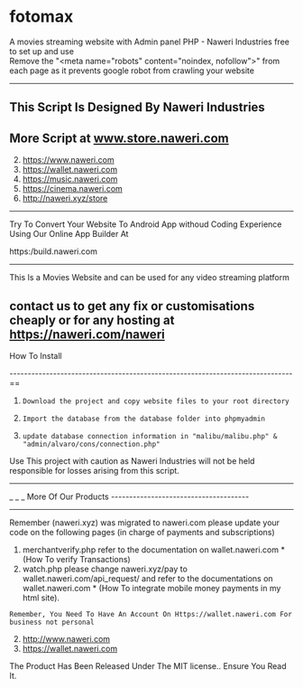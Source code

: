# fotomax
A movies streaming website with Admin panel PHP - Naweri Industries free to set up and use
<br>
Remove the "&lt;meta name="robots" content="noindex, nofollow">" from each page as it prevents google robot from crawling your website

--------------------------------------------------------------------------------
This Script Is Designed By Naweri Industries
--------------------------------------------------------------------------------
More Script at www.store.naweri.com
--------------------------------------------------------------------------------


 2.  https://www.naweri.com
 3.  https://wallet.naweri.com
 4.  https://music.naweri.com
 5.  https://cinema.naweri.com
 6.  http://naweri.xyz/store
---------------------------------------------------------------------------------------------------

Try To Convert Your Website To Android App withoud Coding Experience Using Our Online App Builder At

https:/build.naweri.com

------------------------------------------------------------------------------

This Is a Movies Website and can be used for any video streaming platform

contact us to get any fix or customisations cheaply or for any hosting
 at https://naweri.com/naweri
--------------------------------------------------------------------------------

How To Install


------------------------------------------------------------------------------==

1.     Download the project and copy website files to your root directory

2.     Import the database from the database folder into phpmyadmin

3.     update database connection information in "malibu/malibu.php" & "admin/alvaro/cons/connection.php"


Use This project with caution as Naweri Industries will not be held responsible for losses arising from this script.


-------------------------------------------------------------------------------

_     _          _  More Of Our Products --------------------------------------

-------------------------------------------------------------------------------
Remember (naweri.xyz) was  migrated to naweri.com
please update your code on the following pages (in charge of payments and subscriptions) 

1. merchantverify.php  refer to the documentation on wallet.naweri.com * (How To verify Transactions)
2. watch.php please change naweri.xyz/pay to wallet.naweri.com/api_request/ and refer to the documentations on wallet.naweri.com * (How To integrate mobile money payments in my html site).

``Remember, You Need To Have An Account On Https://wallet.naweri.com For business not personal``

 2.  http://www.naweri.com
 3.  https://wallet.naweri.com
 






 The Product Has Been Released Under The MIT license.. Ensure You Read It.
